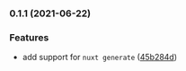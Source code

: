 ### 0.1.1 (2021-06-22)


### Features

* add support for `nuxt generate` ([45b284d](https://github.com/nuxt-community/critters-module/commit/45b284d5772842962c8d930687cfe94a81a1c96b))

